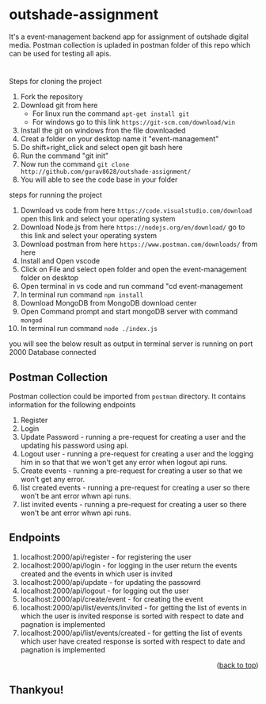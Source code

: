 # outshade-assignment


It's a event-management backend app for assignment of outshade digital media. Postman collection is upladed in postman folder of this repo which can be used for testing all apis.

#

Steps for cloning the project 
1. Fork the repository
2. Download git from here
      - For linux run the command `apt-get install git`
      - For windows go to this link `https://git-scm.com/download/win`
3. Install the git on windows fron the file downloaded
4. Creat a folder on your desktop name it "event-management"
5. Do shift+right_click and select open git bash here
6. Run the command "git init" 
7. Now run the command `git clone http://github.com/gurav8628/outshade-assignment/`
8. You will able to see the code base in your folder

steps for running the project

1. Download vs code from here `https://code.visualstudio.com/download` open this link and select your operating system
2. Download Node.js from here `https://nodejs.org/en/download/` go to this link and select your operating system
3. Download postman from here `https://www.postman.com/downloads/` from here
4. Install and Open vscode
5. Click on File and select open folder and open the event-management folder on desktop
6. Open terminal in vs code and run command "cd event-management
7. In terminal run command `npm install`
8. Download MongoDB from MongoDB download center
9. Open Command prompt and start mongoDB server with command `mongod`
10. In terminal run command `node ./index.js`

you will see the below result as output in terminal
server is running on port 2000
Database connected

## Postman Collection

Postman collection could be imported from `postman` directory.
It contains information for the following endpoints
1. Register 
2. Login 
4. Update Password - running a pre-request for creating a user and the updating his password using api.
5. Logout user - running a pre-request for creating a user and the logging him in so that that we won't get any error when logout api runs.
6. Create events - running a pre-request for creating a user so that we won't get any error.
7. list created events - running a pre-request for creating a user so there won't be ant error whwn api runs.
8. list invited events - running a pre-request for creating a user so there won't be ant error whwn api runs. 



## Endpoints

1. localhost:2000/api/register - for registering the user
2. localhost:2000/api/login - for logging in the user return the events created and the events in which user is invited
3. localhost:2000/api/update - for updating the passowrd
4. localhost:2000/api/logout - for logging out the user
5. localhost:2000/api/create/event - for creating the event
6. localhost:2000/api/list/events/invited - for getting the list of events in which the user is invited response is sorted with respect to date and pagnation is implemented
7. localhost:2000/api/list/events/created - for getting the list of events which user have created response is sorted with respect to date and pagnation is implemented



<p align="right">(<a href="#top">back to top</a>)</p>


## Thankyou!


